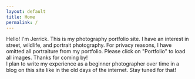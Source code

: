 ```yaml
---
layout: default
title: Home
permalink: /
---
```

Hello! I'm Jerrick. This is my photography portfolio site. I have an interest in street, wildlife, and portrait photography. For privacy reasons, I have omitted all portraiture from my portfolio. Please click on "Portfolio" to load all images. Thanks for coming by! <br>
I plan to write my experience as a beginner photographer over time in a blog on this site like in the old days of the internet. Stay tuned for that!
